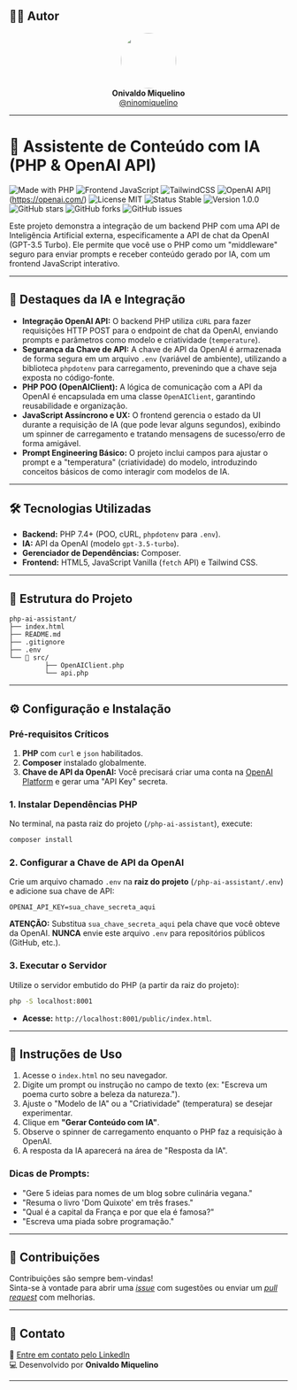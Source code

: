 ## 👨‍💻 Autor

<div align="center">
  <img src="https://avatars.githubusercontent.com/ninomiquelino" width="100" height="100" style="border-radius: 50%">
  <br>
  <strong>Onivaldo Miquelino</strong>
  <br>
  <a href="https://github.com/ninomiquelino">@ninomiquelino</a>
</div>

---

# 🤖 Assistente de Conteúdo com IA (PHP & OpenAI API)

![Made with PHP](https://img.shields.io/badge/PHP-777BB4?logo=php&logoColor=white)
![Frontend JavaScript](https://img.shields.io/badge/Frontend-JavaScript-F7DF1E?logo=javascript&logoColor=black)
![TailwindCSS](https://img.shields.io/badge/TailwindCSS-38B2AC?logo=tailwindcss&logoColor=white)
![OpenAI API](https://img.shields.io/badge/OpenAI-GPT--3.5-412991?logo=openai)](https://openai.com/)
![License MIT](https://img.shields.io/badge/License-MIT-green)
![Status Stable](https://img.shields.io/badge/Status-Stable-success)
![Version 1.0.0](https://img.shields.io/badge/Version-1.0.0-blue)
![GitHub stars](https://img.shields.io/github/stars/NinoMiquelino/php-ai-assistant?style=social)
![GitHub forks](https://img.shields.io/github/forks/NinoMiquelino/php-ai-assistant?style=social)
![GitHub issues](https://img.shields.io/github/issues/NinoMiquelino/php-ai-assistant)

Este projeto demonstra a integração de um backend PHP com uma API de Inteligência Artificial externa, especificamente a API de chat da OpenAI (GPT-3.5 Turbo). Ele permite que você use o PHP como um "middleware" seguro para enviar prompts e receber conteúdo gerado por IA, com um frontend JavaScript interativo.

---

## 🧠 Destaques da IA e Integração

* **Integração OpenAI API:** O backend PHP utiliza `cURL` para fazer requisições HTTP POST para o endpoint de chat da OpenAI, enviando prompts e parâmetros como modelo e criatividade (`temperature`).
* **Segurança da Chave de API:** A chave de API da OpenAI é armazenada de forma segura em um arquivo `.env` (variável de ambiente), utilizando a biblioteca `phpdotenv` para carregamento, prevenindo que a chave seja exposta no código-fonte.
* **PHP POO (OpenAIClient):** A lógica de comunicação com a API da OpenAI é encapsulada em uma classe `OpenAIClient`, garantindo reusabilidade e organização.
* **JavaScript Assíncrono e UX:** O frontend gerencia o estado da UI durante a requisição de IA (que pode levar alguns segundos), exibindo um spinner de carregamento e tratando mensagens de sucesso/erro de forma amigável.
* **Prompt Engineering Básico:** O projeto inclui campos para ajustar o prompt e a "temperatura" (criatividade) do modelo, introduzindo conceitos básicos de como interagir com modelos de IA.

---

## 🛠️ Tecnologias Utilizadas

* **Backend:** PHP 7.4+ (POO, cURL, `phpdotenv` para `.env`).
* **IA:** API da OpenAI (modelo `gpt-3.5-turbo`).
* **Gerenciador de Dependências:** Composer.
* **Frontend:** HTML5, JavaScript Vanilla (`fetch` API) e Tailwind CSS.

---

## 🧩 Estrutura do Projeto

```
php-ai-assistant/
├── index.html
├── README.md
├── .gitignore
├── .env
└── 📁 src/
         ├── OpenAIClient.php
         └── api.php
```
---

## ⚙️ Configuração e Instalação

### Pré-requisitos Críticos

1.  **PHP** com `curl` e `json` habilitados.
2.  **Composer** instalado globalmente.
3.  **Chave de API da OpenAI:** Você precisará criar uma conta na [OpenAI Platform](https://platform.openai.com/) e gerar uma "API Key" secreta.

### 1\. Instalar Dependências PHP

No terminal, na pasta raiz do projeto (`/php-ai-assistant`), execute:

```bash
composer install
```

### 2\. Configurar a Chave de API da OpenAI

Crie um arquivo chamado `.env` na **raiz do projeto** (`/php-ai-assistant/.env`) e adicione sua chave de API:

```
OPENAI_API_KEY=sua_chave_secreta_aqui
```

**ATENÇÃO:** Substitua `sua_chave_secreta_aqui` pela chave que você obteve da OpenAI. **NUNCA** envie este arquivo `.env` para repositórios públicos (GitHub, etc.).

### 3\. Executar o Servidor

Utilize o servidor embutido do PHP (a partir da raiz do projeto):

```bash
php -S localhost:8001
```

* **Acesse:** `http://localhost:8001/public/index.html`.

---

## 📝 Instruções de Uso

1.  Acesse o `index.html` no seu navegador.
2.  Digite um prompt ou instrução no campo de texto (ex: "Escreva um poema curto sobre a beleza da natureza.").
3.  Ajuste o "Modelo de IA" ou a "Criatividade" (temperatura) se desejar experimentar.
4.  Clique em **"Gerar Conteúdo com IA"**.
5.  Observe o spinner de carregamento enquanto o PHP faz a requisição à OpenAI.
6.  A resposta da IA aparecerá na área de "Resposta da IA".

### Dicas de Prompts:

* "Gere 5 ideias para nomes de um blog sobre culinária vegana."
* "Resuma o livro 'Dom Quixote' em três frases."
* "Qual é a capital da França e por que ela é famosa?"
* "Escreva uma piada sobre programação."

---

## 🤝 Contribuições
Contribuições são sempre bem-vindas!  
Sinta-se à vontade para abrir uma [*issue*](https://github.com/NinoMiquelino/php-ai-assistant/issues) com sugestões ou enviar um [*pull request*](https://github.com/NinoMiquelino/php-ai-assistant/pulls) com melhorias.

---

## 💬 Contato
📧 [Entre em contato pelo LinkedIn](https://www.linkedin.com/in/onivaldomiquelino/)  
💻 Desenvolvido por **Onivaldo Miquelino**

---
